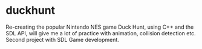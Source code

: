 duckhunt
========

Re-creating the popular Nintendo NES game Duck Hunt, using C++ and the SDL API, will give me a lot of practice with animation, collision detection etc. Second project with SDL Game development.